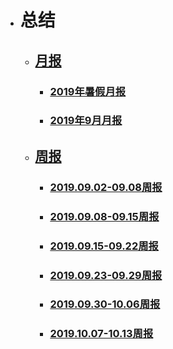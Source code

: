 - # 总结
    - ## [月报](yuebao)
        - ### [2019年暑假月报](yuebao/19shujiayuebao.md)
        - ### [2019年9月月报](yuebao/2019.9yuebao.md)
    - ## [周报](zhoubao)
        - ### [2019.09.02-09.08周报](zhoubao/19.9.2-9.8zhoubao.md)
        - ### [2019.09.08-09.15周报](zhoubao/19.9.8-9.15zhoubao.md)
        - ### [2019.09.15-09.22周报](zhoubao/19.9.15-9.22zhoubao.md)
        - ### [2019.09.23-09.29周报](zhoubao/19.9.23-9.29zhoubao.md)
        - ### [2019.09.30-10.06周报](zhoubao/19.9.30-10.6zhoubao.md)
        - ### [2019.10.07-10.13周报](zhoubao/19.10.7-10.13zhoubao.md)